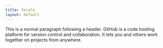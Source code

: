 ```yaml
---
title: feralo
layout: default
---
```


This is a normal paragraph following a header. GitHub is a code hosting platform for version control and collaboration. It lets you and others work together on projects from anywhere.
